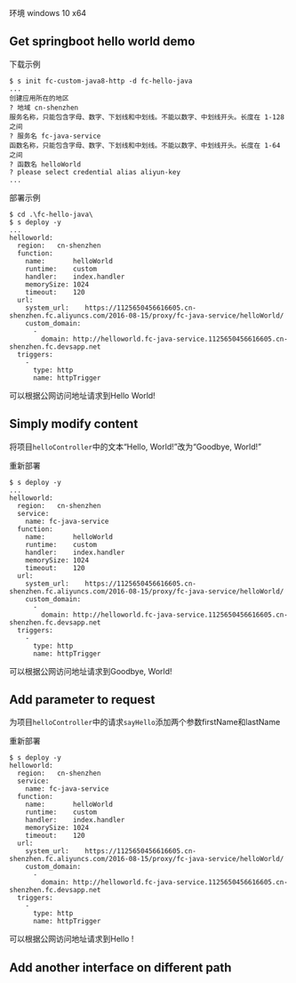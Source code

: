 环境 windows 10 x64

## Get springboot hello world demo

下载示例

```shell
$ s init fc-custom-java8-http -d fc-hello-java
...
创建应用所在的地区
? 地域 cn-shenzhen
服务名称，只能包含字母、数字、下划线和中划线。不能以数字、中划线开头。长度在 1-128 之间
? 服务名 fc-java-service
函数名称，只能包含字母、数字、下划线和中划线。不能以数字、中划线开头。长度在 1-64 之间
? 函数名 helloWorld
? please select credential alias aliyun-key
...
```

部署示例

```shell
$ cd .\fc-hello-java\
$ s deploy -y
...
helloworld: 
  region:   cn-shenzhen
  function: 
    name:       helloWorld
    runtime:    custom
    handler:    index.handler
    memorySize: 1024
    timeout:    120
  url: 
    system_url:    https://1125650456616605.cn-shenzhen.fc.aliyuncs.com/2016-08-15/proxy/fc-java-service/helloWorld/
    custom_domain: 
      - 
        domain: http://helloworld.fc-java-service.1125650456616605.cn-shenzhen.fc.devsapp.net
  triggers: 
    - 
      type: http
      name: httpTrigger
```

可以根据公网访问地址请求到Hello World!

## Simply modify content

将项目`helloController`中的文本“Hello, World!”改为“Goodbye, World!”

重新部署

```shell
$ s deploy -y
...
helloworld: 
  region:   cn-shenzhen
  service: 
    name: fc-java-service
  function: 
    name:       helloWorld
    runtime:    custom
    handler:    index.handler
    memorySize: 1024
    timeout:    120
  url: 
    system_url:    https://1125650456616605.cn-shenzhen.fc.aliyuncs.com/2016-08-15/proxy/fc-java-service/helloWorld/
    custom_domain: 
      - 
        domain: http://helloworld.fc-java-service.1125650456616605.cn-shenzhen.fc.devsapp.net
  triggers: 
    - 
      type: http
      name: httpTrigger
```

可以根据公网访问地址请求到Goodbye, World!

## Add parameter to request

为项目`helloController`中的请求`sayHello`添加两个参数firstName和lastName

重新部署

```shell
$ s deploy -y
helloworld: 
  region:   cn-shenzhen
  service: 
    name: fc-java-service
  function: 
    name:       helloWorld
    runtime:    custom
    handler:    index.handler
    memorySize: 1024
    timeout:    120
  url: 
    system_url:    https://1125650456616605.cn-shenzhen.fc.aliyuncs.com/2016-08-15/proxy/fc-java-service/helloWorld/
    custom_domain: 
      - 
        domain: http://helloworld.fc-java-service.1125650456616605.cn-shenzhen.fc.devsapp.net
  triggers: 
    - 
      type: http
      name: httpTrigger
```

可以根据公网访问地址请求到Hello <firstName> <lastName>!

## Add another interface on different path
  
  
  


